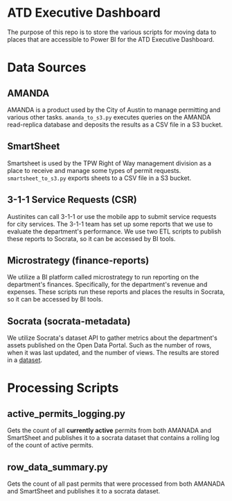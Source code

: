 # ATD Executive Dashboard

The purpose of this repo is to store the various scripts for moving data to places that are accessible to Power BI for the ATD Executive Dashboard.

# Data Sources

## AMANDA

AMANDA is a product used by the City of Austin to manage permitting and various other tasks. `amanda_to_s3.py` 
executes queries on the AMANDA read-replica database and deposits the results as a CSV file in a S3 bucket.

## SmartSheet

Smartsheet is used by the TPW Right of Way management division as a place to receive and manage some types of permit requests.
`smartsheet_to_s3.py` exports sheets to a CSV file in a S3 bucket.

## 3-1-1 Service Requests (CSR)

Austinites can call 3-1-1 or use the mobile app to submit service requests for city services. The 3-1-1 team has set up some
reports that we use to evaluate the department's performance. We use two ETL scripts to publish these reports to Socrata, 
so it can be accessed by BI tools. 

## Microstrategy (finance-reports)

We utilize a BI platform called microstrategy to run reporting on the department's finances. Specifically, for the department's 
revenue and expenses. These scripts run these reports and places the results in Socrata, so it can be accessed by BI tools.

## Socrata (socrata-metadata)

We utilize Socrata's dataset API to gather metrics about the department's assets published on the Open Data Portal. 
Such as the number of rows, when it was last updated, and the number of views. 
The results are stored in a [dataset](https://data.austintexas.gov/Transportation-and-Mobility/Data-and-Technology-Services-Datasets/28ys-ieqv/about_data).

# Processing Scripts

## active_permits_logging.py

Gets the count of all **currently active** permits from both AMANADA and SmartSheet and publishes it to a socrata dataset that 
contains a rolling log of the count of active permits.

## row_data_summary.py

Gets the count of all past permits that were processed from both AMANADA and SmartSheet and publishes it to a socrata dataset.
